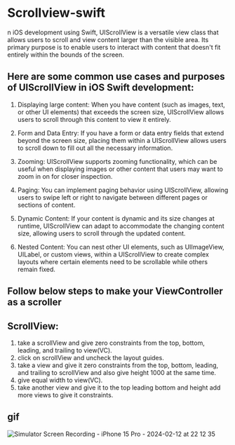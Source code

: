 # Scrollview-swift

n iOS development using Swift, UIScrollView is a versatile view class that allows users to scroll and view content larger than the visible area. Its primary purpose is to enable users to interact with content that doesn't fit entirely within the bounds of the screen.

## Here are some common use cases and purposes of UIScrollView in iOS Swift development:

 1. Displaying large content: When you have content (such as images, text, or other UI elements) that exceeds the screen size, UIScrollView allows users to scroll through this content to 
    view it entirely.

 2. Form and Data Entry: If you have a form or data entry fields that extend beyond the screen size, placing them within a UIScrollView allows users to scroll down to fill out all the necessary information.

 3. Zooming: UIScrollView supports zooming functionality, which can be useful when displaying images or other content that users may want to zoom in on for closer inspection.

 4. Paging: You can implement paging behavior using UIScrollView, allowing users to swipe left or right to navigate between different pages or sections of content.

 5. Dynamic Content: If your content is dynamic and its size changes at runtime, UIScrollView can adapt to accommodate the changing content size, allowing users to scroll through the updated content.

6. Nested Content: You can nest other UI elements, such as UIImageView, UILabel, or custom views, within a UIScrollView to create complex layouts where certain elements need to be scrollable while others remain fixed.

## Follow below steps to make your ViewController as a scroller
## ScrollView:
1. take a scrollView and give zero constraints from the top, bottom, leading, and trailing to view(VC).
2. click on scrollView and uncheck the layout guides.
3. take a view and give it zero constraints from the top, bottom, leading, and trailing to scrollView and also give height 1000 at the same time.
4. give equal width to view(VC).
5. take another view and give it to the top leading bottom and height add more views to give it constraints.


## gif
![Simulator Screen Recording - iPhone 15 Pro - 2024-02-12 at 22 12 35](https://github.com/Ajay312kumar/Scrollview-swift/assets/99198303/ec7139df-68fe-44df-a9b5-e4fbb237928d)

